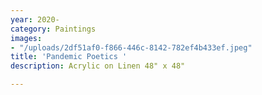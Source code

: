 ```yaml
---
year: 2020-
category: Paintings
images:
- "/uploads/2df51af0-f866-446c-8142-782ef4b433ef.jpeg"
title: 'Pandemic Poetics '
description: Acrylic on Linen 48" x 48"

---
```

